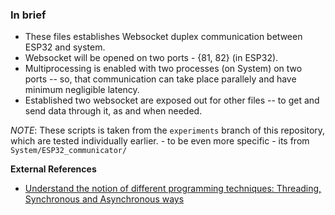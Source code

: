 ### In brief
- These files establishes Websocket duplex communication between ESP32 and system.
- Websocket will be opened on two ports - {81, 82} (in ESP32).
- Multiprocessing is enabled with two processes (on System) on two ports -- so, that communication can take place parallely and have minimum negligible latency.
- Established two websocket are exposed out for other files -- to get and send data through it, as and when needed.

*NOTE*: These scripts is taken from the `experiments` branch of this repository, which are tested individually earlier.
        - to be even more specific - its from `System/ESP32_communicator/`

**External References**
- [Understand the notion of different programming techniques: Threading, Synchronous and Asynchronous ways](https://medium.com/velotio-perspectives/an-introduction-to-asynchronous-programming-in-python-af0189a88bbb)